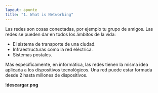 ```yaml
---
layout: apunte
title: "1. What is Networking"
---
```


Las redes son cosas conectadas, por ejemplo tu grupo de amigos. Las redes se pueden dar en todos los ámbitos de la vida:

- El sistema de transporte de una ciudad.
- Infraestructuras como la red eléctrica.
- Sistemas postales.

Más específicamente, en informática, las redes tienen la misma idea aplicada a los dispositivos tecnológicos. Una red puede estar formada desde 2 hasta millones de dispositivos.

!**descargar.png**